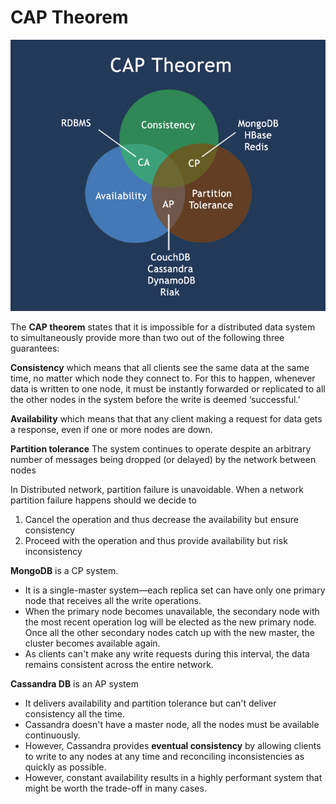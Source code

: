 # CAP Theorem

![cap_theorem](img\cap_theorem.png)



The **CAP theorem** states that it is impossible for a distributed data system to simultaneously provide more than two out of the following three guarantees:

**Consistency** which means that all clients see the same data at the same time, no matter which node they connect to. For this to happen, whenever data is written to one node, it must be instantly forwarded or replicated to all the other nodes in the system before the write is deemed ‘successful.’

**Availability** which means that that any client making a request for data gets a response, even if one or more nodes are down. 

**Partition tolerance** The system continues to operate despite an arbitrary number of messages being dropped (or delayed) by the network between nodes

In Distributed network, partition failure is unavoidable. When a network partition failure happens should we decide to

1. Cancel the operation and thus decrease the availability but ensure consistency
2. Proceed with the operation and thus provide availability but risk inconsistency



**MongoDB** is a CP system. 

* It is a single-master system—each replica set can have only one primary node that receives all the write operations. 
* When the primary node becomes unavailable, the secondary node with the most recent operation log will be elected as the new primary node. Once all the other secondary nodes catch up with the new master, the cluster becomes available again. 
* As clients can't make any write requests during this interval, the data remains consistent across the entire network.



**Cassandra DB** is an AP system

* It delivers availability and partition tolerance but can't deliver consistency all the time.
* Cassandra doesn't have a master node, all the nodes must be available continuously. 
* However, Cassandra provides **eventual consistency** by allowing clients to write to any nodes at any time and reconciling inconsistencies as quickly as possible.
* However, constant availability results in a highly performant system that might be worth the trade-off in many cases.